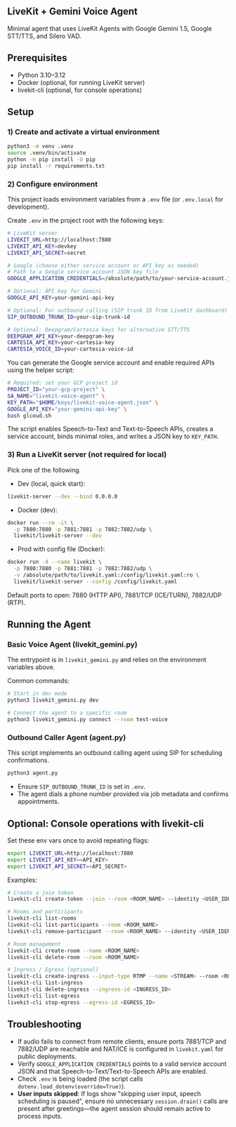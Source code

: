 ## LiveKit + Gemini Voice Agent

Minimal agent that uses LiveKit Agents with Google Gemini 1.5, Google STT/TTS, and Silero VAD.

## Prerequisites
- Python 3.10–3.12
- Docker (optional, for running LiveKit server)
- livekit-cli (optional, for console operations)

## Setup

### 1) Create and activate a virtual environment
```bash
python3 -m venv .venv
source .venv/bin/activate
python -m pip install -U pip
pip install -r requirements.txt
```

### 2) Configure environment
This project loads environment variables from a `.env` file (or `.env.local` for development).

Create `.env` in the project root with the following keys:
```bash
# LiveKit server
LIVEKIT_URL=http://localhost:7880
LIVEKIT_API_KEY=devkey
LIVEKIT_API_SECRET=secret

# Google (choose either service account or API key as needed)
# Path to a Google service account JSON key file
GOOGLE_APPLICATION_CREDENTIALS=/absolute/path/to/your-service-account.json

# Optional: API key for Gemini
GOOGLE_API_KEY=your-gemini-api-key

# Optional: For outbound calling (SIP trunk ID from LiveKit dashboard)
SIP_OUTBOUND_TRUNK_ID=your-sip-trunk-id

# Optional: Deepgram/Cartesia keys for alternative STT/TTS
DEEPGRAM_API_KEY=your-deepgram-key
CARTESIA_API_KEY=your-cartesia-key
CARTESIA_VOICE_ID=your-cartesia-voice-id
```

You can generate the Google service account and enable required APIs using the helper script:
```bash
# Required: set your GCP project id
PROJECT_ID="your-gcp-project" \
SA_NAME="livekit-voice-agent" \
KEY_PATH="$HOME/keys/livekit-voice-agent.json" \
GOOGLE_API_KEY="your-gemini-api-key" \
bash glcoud.sh
```
The script enables Speech-to-Text and Text-to-Speech APIs, creates a service account, binds minimal roles, and writes a JSON key to `KEY_PATH`.

### 3) Run a LiveKit server (not required for local)
Pick one of the following.

- Dev (local, quick start):
```bash
livekit-server --dev --bind 0.0.0.0
```

- Docker (dev):
```bash
docker run --rm -it \
  -p 7880:7880 -p 7881:7881 -p 7882:7882/udp \
  livekit/livekit-server --dev
```

- Prod with config file (Docker):
```bash
docker run -d --name livekit \
  -p 7880:7880 -p 7881:7881 -p 7882:7882/udp \
  -v /absolute/path/to/livekit.yaml:/config/livekit.yaml:ro \
  livekit/livekit-server --config /config/livekit.yaml
```

Default ports to open: 7880 (HTTP API), 7881/TCP (ICE/TURN), 7882/UDP (RTP).

## Running the Agent

### Basic Voice Agent (livekit_gemini.py)
The entrypoint is in `livekit_gemini.py` and relies on the environment variables above.

Common commands:
```bash
# Start in dev mode
python3 livekit_gemini.py dev

# Connect the agent to a specific room
python3 livekit_gemini.py connect --room test-voice
```

### Outbound Caller Agent (agent.py)
This script implements an outbound calling agent using SIP for scheduling confirmations.

```bash
python3 agent.py
```

- Ensure `SIP_OUTBOUND_TRUNK_ID` is set in `.env`.
- The agent dials a phone number provided via job metadata and confirms appointments.

## Optional: Console operations with livekit-cli
Set these env vars once to avoid repeating flags:
```bash
export LIVEKIT_URL=http://localhost:7880
export LIVEKIT_API_KEY=<API_KEY>
export LIVEKIT_API_SECRET=<API_SECRET>
```

Examples:
```bash
# Create a join token
livekit-cli create-token --join --room <ROOM_NAME> --identity <USER_IDENTITY> --valid-for 24h

# Rooms and participants
livekit-cli list-rooms
livekit-cli list-participants --room <ROOM_NAME>
livekit-cli remove-participant --room <ROOM_NAME> --identity <USER_IDENTITY>

# Room management
livekit-cli create-room --name <ROOM_NAME>
livekit-cli delete-room --room <ROOM_NAME>

# Ingress / Egress (optional)
livekit-cli create-ingress --input-type RTMP --name <STREAM> --room <ROOM> --identity <USER>
livekit-cli list-ingress
livekit-cli delete-ingress --ingress-id <INGRESS_ID>
livekit-cli list-egress
livekit-cli stop-egress --egress-id <EGRESS_ID>
```

## Troubleshooting
- If audio fails to connect from remote clients, ensure ports 7881/TCP and 7882/UDP are reachable and NAT/ICE is configured in `livekit.yaml` for public deployments.
- Verify `GOOGLE_APPLICATION_CREDENTIALS` points to a valid service account JSON and that Speech-to-Text/Text-to-Speech APIs are enabled.
- Check `.env` is being loaded (the script calls `dotenv.load_dotenv(override=True)`).
- **User inputs skipped**: If logs show "skipping user input, speech scheduling is paused", ensure no unnecessary `session.drain()` calls are present after greetings—the agent session should remain active to process inputs.


